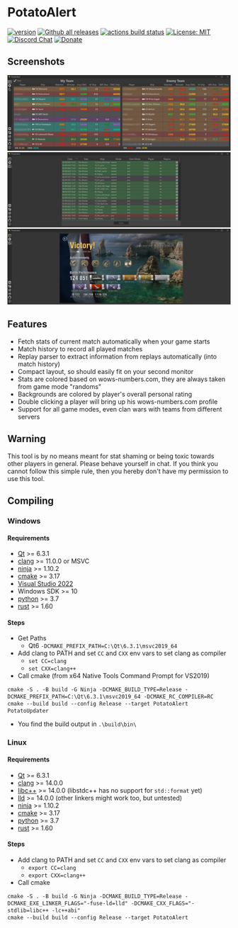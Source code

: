 # PotatoAlert


[![version](https://img.shields.io/github/v/release/razaqq/PotatoAlert.svg?style=flat-square)](https://github.com/razaqq/PotatoAlert/releases) 
[![Github all releases](https://img.shields.io/github/downloads/razaqq/PotatoAlert/total.svg?style=flat-square)](https://github.com/razaqq/PotatoAlert/releases)
[![actions build status](https://img.shields.io/github/workflow/status/razaqq/potatoalert/Build?label=actions&logo=github&style=flat-square)](https://github.com/razaqq/PotatoAlert/actions/workflows/build.yaml)
[![License: MIT](https://img.shields.io/badge/License-MIT-yellow.svg?style=flat-square)](https://opensource.org/licenses/MIT)
[![Discord Chat](https://img.shields.io/discord/711953820745203815.svg?&logo=discord&logoColor=ffffff&style=flat-square)](https://discord.gg/Ut8t8PA)
[![Donate](https://img.shields.io/badge/Donate-PayPal-blue.svg?&logo=paypal&style=flat-square)](https://paypal.me/potatoalert)

## Screenshots

![default](.github/screen1.png)
![default](.github/screen2.png)
![default](.github/screen3.png)

## Features
- Fetch stats of current match automatically when your game starts
- Match history to record all played matches
- Replay parser to extract information from replays automatically (into match history)
- Compact layout, so should easily fit on your second monitor
- Stats are colored based on wows-numbers.com, they are always taken from game mode "randoms"
- Backgrounds are colored by player's overall personal rating
- Double clicking a player will bring up his wows-numbers.com profile
- Support for all game modes, even clan wars with teams from different servers

## Warning
This tool is by no means meant for stat shaming or being toxic towards other players in general.
Please behave yourself in chat.
If you think you cannot follow this simple rule, then you hereby don't have my permission to use this tool.

## Compiling

### Windows
#### Requirements
- [Qt](https://www.qt.io/) >= 6.3.1
- [clang](https://clang.llvm.org/) >= 11.0.0 or MSVC
- [ninja](https://ninja-build.org/) >= 1.10.2
- [cmake](https://cmake.org/) >= 3.17
- [Visual Studio 2022](https://visualstudio.microsoft.com)
- Windows SDK >= 10
- [python](https://www.python.org/) >= 3.7
- [rust](https://www.rust-lang.org/) >= 1.60

#### Steps
- Get Paths
    - Qt6 `-DCMAKE_PREFIX_PATH=C:\Qt\6.3.1\msvc2019_64`
- Add clang to PATH and set `CC` and `CXX` env vars to set clang as compiler
  - `set CC=clang`
  - `set CXX=clang++`
- Call cmake (from x64 Native Tools Command Prompt for VS2019)
```console
cmake -S . -B build -G Ninja -DCMAKE_BUILD_TYPE=Release -DCMAKE_PREFIX_PATH=C:\Qt\6.3.1\msvc2019_64 -DCMAKE_RC_COMPILER=RC
cmake --build build --config Release --target PotatoAlert PotatoUpdater
```
- You find the build output in `.\build\bin\`

### Linux
#### Requirements
- [Qt](https://www.qt.io/) >= 6.3.1
- [clang](https://clang.llvm.org/) >= 14.0.0
- [libc++](https://libcxx.llvm.org/) >= 14.0.0 (libstdc++ has no support for `std::format` yet)
- [lld](https://lld.llvm.org/) >= 14.0.0 (other linkers might work too, but untested)
- [ninja](https://ninja-build.org/) >= 1.10.2
- [cmake](https://cmake.org/) >= 3.17
- [python](https://www.python.org/) >= 3.7
- [rust](https://www.rust-lang.org/) >= 1.60

#### Steps
- Add clang to PATH and set `CC` and `CXX` env vars to set clang as compiler
    - `export CC=clang`
    - `export CXX=clang++`
- Call cmake
```console
cmake -S . -B build -G Ninja -DCMAKE_BUILD_TYPE=Release -DCMAKE_EXE_LINKER_FLAGS="-fuse-ld=lld" -DCMAKE_CXX_FLAGS="-stdlib=libc++ -lc++abi"
cmake --build build --config Release --target PotatoAlert
```
